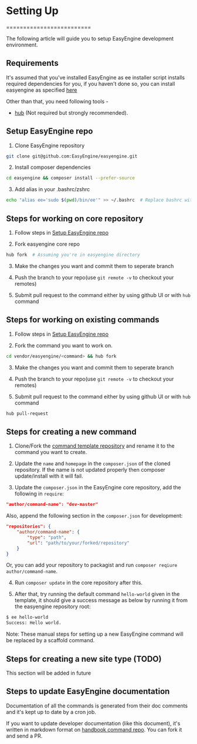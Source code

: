 # Setting Up
=========================

The following article will guide you to setup EasyEngine development environment. 

## Requirements

It's assumed that you've installed EasyEngine as ee installer script installs required dependencies for you, if you haven't done so, you can install easyengine as specified [here](https://github.com/EasyEngine/easyengine#installing)

Other than that, you need following tools - 

* [hub](https://github.com/github/hub) (Not required but strongly recommended).


## Setup EasyEngine repo

1. Clone EasyEngine repository

```bash
git clone git@github.com:EasyEngine/easyengine.git
```

2. Install composer dependencies

```bash
cd easyengine && composer install --prefer-source
```

3. Add alias in your .bashrc/zshrc

```bash
echo "alias ee='sudo $(pwd)/bin/ee'" >> ~/.bashrc  # Replace bashrc with zshrc if you're using zsh
```

## Steps for working on core repository

1. Follow steps in [Setup EasyEngine repo](#Setup-EasyEngine-repo)

2. Fork easyengine core repo 

```bash
hub fork  # Assuming you're in easyengine directory
```

3. Make the changes you want and commit them to seperate branch

4. Push the branch to your repo(use `git remote -v` to checkout your remotes)

5. Submit pull request to the command either by using github UI or with `hub` command

## Steps for working on existing commands

1. Follow steps in [Setup EasyEngine repo](#Setup-EasyEngine-repo)

2. Fork the command you want to work on.

```bash
cd vendor/easyengine/<command> && hub fork
```

3. Make the changes you want and commit them to seperate branch

4. Push the branch to your repo(use `git remote -v` to checkout your remotes)

5. Submit pull request to the command either by using github UI or with `hub` command

```bash
hub pull-request
```

## Steps for creating a new command

1. Clone/Fork the [command template repository](https://github.com/EasyEngine/command-template) and rename it to the command you want to create.

2. Update the `name` and `homepage` in the `composer.json` of the  cloned repository. If the name is not updated properly then composer update/install with it will fail.

3. Update the `composer.json` in the EasyEngine core repository, add the following in `require`:

```json
"author/command-name": "dev-master"
```

Also, append the following section in the `composer.json` for development:

```json
"repositories": {
    "author/command-name": {
        "type": "path",
        "url": "path/to/your/forked/repository"
    }
}
```

Or, you can add your repository to packagist and run `composer reqiure author/command-name`.

4. Run `composer update` in the core repository after this.

5. After that, try running the default command `hello-world` given in the template, it should give a success message as below by running it from the easyengine repository root:

```bash
$ ee hello-world
Success: Hello world.
```

Note: These manual steps for setting up a new EasyEngine command will be replaced by a scaffold command.

## Steps for creating a new site type (TODO)

This section will be added in future

## Steps to update EasyEngine documentation

Documentation of all the commands is generated from their doc comments and it's kept up to date by a cron job.

If you want to update developer documentation (like this document), it's written in markdown format on [handbook command repo](https://github.com/EasyEngine/handbook/tree/master/handbook). 
You can fork it and send a PR.
